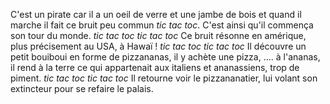 C'est un pirate car il a un oeil de verre et une jambe de bois et quand il marche il fait ce bruit peu commun *tic tac toc*. C'est ainsi qu'il commença son tour du monde. *tic tac toc tic tac toc* Ce bruit résonne en amérique, plus précisement au USA, à Hawaï ! *tic tac toc tic tac toc* Il découvre un petit bouiboui en forme de pizzananas, il y achète une pizza, .... à l'ananas, il rend à la terre ce qui appartenait aux italiens et ananassiens, trop de piment. *tic tac toc tic tac toc* Il retourne voir le pizzananatier, lui volant son extincteur pour se refaire le palais.
